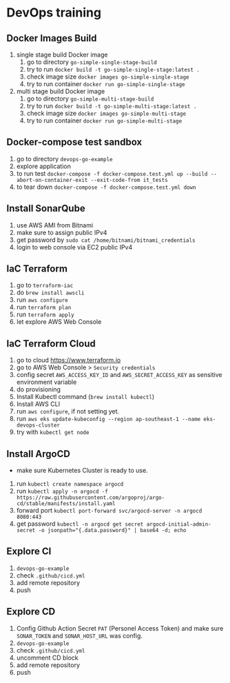 # DevOps training

## Docker Images Build

1. single stage build Docker image
   1. go to directory `go-simple-single-stage-build`
   2. try to run `docker build -t go-simple-single-stage:latest .`
   3. check image size `docker images go-simple-single-stage`
   4. try to run container `docker run go-simple-single-stage`
2. multi stage build Docker image
   1. go to directory `go-simple-multi-stage-build`
   2. try to run `docker build -t go-simple-multi-stage:latest .`
   3. check image size `docker images go-simple-multi-stage`
   4. try to run container `docker run go-simple-multi-stage`

## Docker-compose test sandbox

1. go to directory `devops-go-example`
2. explore application
3. to run test `docker-compose -f docker-compose.test.yml up --build --abort-on-container-exit --exit-code-from it_tests`
4. to tear down `docker-compose -f docker-compose.test.yml down`


## Install SonarQube

1. use AWS AMI from Bitnami
2. make sure to assign public IPv4
3. get password by `sudo cat /home/bitnami/bitnami_credentials`
4. login to web console via EC2 public IPv4

## IaC Terraform

1. go to `terraform-iac`
2. do `brew install awscli`
3. run `aws configure`
4. run `terraform plan`
5. run `terraform apply`
6. let explore AWS Web Console

## IaC Terraform Cloud

1. go to cloud <https://www.terraform.io>
2. go to AWS Web Console > `Security credentials`
3. config secret `AWS_ACCESS_KEY_ID` and `AWS_SECRET_ACCESS_KEY` as sensitive environment variable
4. do provisioning
5. Install Kubectl command (`brew install kubectl`)
6. Install AWS CLI
7. run `aws configure`, if not setting yet.
8. run `aws eks update-kubeconfig --region ap-southeast-1 --name eks-devops-cluster`
9. try with `kubectl get node`

## Install ArgoCD

* make sure Kubernetes Cluster is ready to use.

1. run `kubectl create namespace argocd`
2. run `kubectl apply -n argocd -f https://raw.githubusercontent.com/argoproj/argo-cd/stable/manifests/install.yaml`
3. forward port `kubectl port-forward svc/argocd-server -n argocd 8080:443`
4. get password `kubectl -n argocd get secret argocd-initial-admin-secret -o jsonpath="{.data.password}" | base64 -d; echo`

## Explore CI

1. `devops-go-example`
2. check `.github/cicd.yml`
3. add remote repository
4. push

## Explore CD

1. Config Github Action Secret `PAT` (Personel Access Token) and make sure `SONAR_TOKEN` and `SONAR_HOST_URL` was config.
2. `devops-go-example`
3. check `.github/cicd.yml`
4. uncomment CD block
5. add remote repository
6. push
